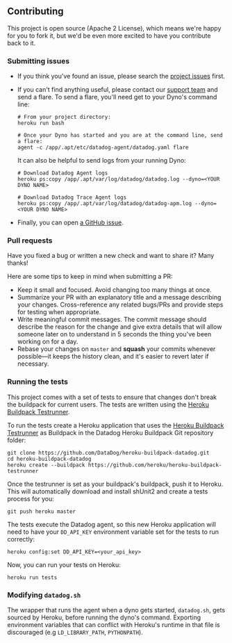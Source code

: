 ## Contributing

This project is open source (Apache 2 License), which means we're happy for you to fork it, but we'd be even more excited to have you contribute back to it.

### Submitting issues

* If you think you've found an issue, please search the [project issues](https://github.com/DataDog/heroku-buildpack-datadog/issues) first.
* If you can't find anything useful, please contact our [support team](http://docs.datadoghq.com/help/) and send a flare. To send a flare, you'll need get to your Dyno's command line:

  ```shell
  # From your project directory:
  heroku run bash

  # Once your Dyno has started and you are at the command line, send a flare:
  agent -c /app/.apt/etc/datadog-agent/datadog.yaml flare
  ```

  It can also be helpful to send logs from your running Dyno:
  ```shell
  # Download Datadog Agent logs
  heroku ps:copy /app/.apt/var/log/datadog/datadog.log --dyno=<YOUR DYNO NAME>

  # Download Datadog Trace Agent logs
  heroku ps:copy /app/.apt/var/log/datadog/datadog-apm.log --dyno=<YOUR DYNO NAME>
  ```

* Finally, you can open [a GitHub issue](https://github.com/DataDog/heroku-buildpack-datadog/issues).

### Pull requests

Have you fixed a bug or written a new check and want to share it? Many thanks!

Here are some tips to keep in mind when submitting a PR:

* Keep it small and focused. Avoid changing too many things at once.
* Summarize your PR with an explanatory title and a message describing your changes. Cross-reference any related bugs/PRs and provide steps for testing when appropriate.
* Write meaningful commit messages. The commit message should describe the reason for the change and give extra details that will allow someone later on to understand in 5 seconds the thing you've been working on for a day.
* Rebase your changes on `master` and **squash** your commits whenever possible—it keeps the history clean, and it's easier to revert later if necessary.

### Running the tests

This project comes with a set of tests to ensure that changes don't break the buildpack for current users. The tests are written using the [Heroku Buildpack Testrunner](https://github.com/heroku/heroku-buildpack-testrunner).

To run the tests create a Heroku application that uses the [Heroku Buildpack Testrunner](https://github.com/heroku/heroku-buildpack-testrunner) as Buildpack in the Datadog Heroku Buildpack Git repository folder:

```shell
git clone https://github.com/DataDog/heroku-buildpack-datadog.git
cd heroku-buildpack-datadog
heroku create --buildpack https://github.com/heroku/heroku-buildpack-testrunner
````

Once the testrunner is set as your buildpack's buildpack, push it to Heroku. This will automatically download and install shUnit2 and create a tests process for you:

```shell
git push heroku master
```

The tests execute the Datadog agent, so this new Heroku application will need to have your `DD_API_KEY` environment variable set for the tests to run correctly:

```shell
heroku config:set DD_API_KEY=<your_api_key>
```

Now, you can run your tests on Heroku:

```shell
heroku run tests
```

### Modifying `datadog.sh`

The wrapper that runs the agent when a dyno gets started, `datadog.sh`, gets sourced by Heroku, before running the dyno's command.
Exporting environment variables that can conflict with Heroku's runtime in that file is discouraged (e.g `LD_LIBRARY_PATH`, `PYTHONPATH`).